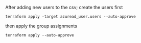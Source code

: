After adding new users to the csv; create the users first
```
terraform apply -target azuread_user.users --auto-approve
```
then apply the group assignments
```
terraform apply --auto-approve
```